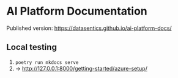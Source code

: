 # AI Platform Documentation

Published version: https://datasentics.github.io/ai-platform-docs/


## Local testing 

1. `poetry run mkdocs serve`
2. -> http://127.0.0.1:8000/getting-started/azure-setup/

